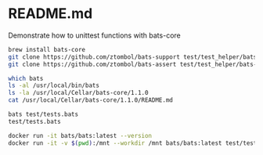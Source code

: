# README.md
Demonstrate how to unittest functions with bats-core

```sh
brew install bats-core
git clone https://github.com/ztombol/bats-support test/test_helper/bats-support
git clone https://github.com/ztombol/bats-assert test/test_helper/bats-assert  
```

```sh
which bats
ls -al /usr/local/bin/bats   
ls -la /usr/local/Cellar/bats-core/1.1.0
cat /usr/local/Cellar/bats-core/1.1.0/README.md   
```

```sh
bats test/tests.bats 
test/tests.bats 
```

```sh
docker run -it bats/bats:latest --version
docker run -it -v $(pwd):/mnt --workdir /mnt bats/bats:latest test/tests.bats         
```